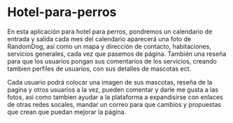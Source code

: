 # Hotel-para-perros
En esta aplicación para hotel para perros, pondremos un calendario de entrada y salida cada mes del calendario aparecerá una foto de RandomDog, así como un mapa y  dirección de contacto, habitaciones, servicios generales, cada vez que pasemos de página. También una reseña para que los usuarios pongan sus comentarios de los servicios, creando tambien perfiles de usuarios, con sus detalles de mascotas ect.

Cada usuario podrá colocar una imagen de sus mascotas, reseña de la pagina y otros usuarios a la vez, pueden comentar y darle me gusta a las fotos, asi como tambien ayudar a la plataforma a expandisirse con enlaces de otras redes socales, mandar un correo para que cambios y propuestas que crean que puedan mejorar la página.
